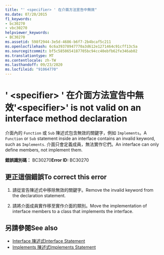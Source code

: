 ```yaml
---
title: "' <specifier> ' 在介面方法宣告中無效"
ms.date: 07/20/2015
f1_keywords:
- bc30270
- vbc30270
helpviewer_keywords:
- BC30270
ms.assetid: 598f2944-3e5d-4686-b6f7-2b4bcaf5c211
ms.openlocfilehash: 6c6a39378947770a3d612e1271464c91cff13c5a
ms.sourcegitcommit: bf5c5850654187705bc94cc40ebfb62fe346ab02
ms.translationtype: MT
ms.contentlocale: zh-TW
ms.lasthandoff: 09/23/2020
ms.locfileid: "91064770"
---
```

# <a name="specifier-is-not-valid-on-an-interface-method-declaration"></a><span data-ttu-id="6b736-102">' \<specifier> ' 在介面方法宣告中無效</span><span class="sxs-lookup"><span data-stu-id="6b736-102">'\<specifier>' is not valid on an interface method declaration</span></span>

<span data-ttu-id="6b736-103">介面內的 `Function` 或 `Sub` 陳述式包含無效的關鍵字，例如 `Implements`。</span><span class="sxs-lookup"><span data-stu-id="6b736-103">A `Function` or `Sub` statement inside an interface contains an invalid keyword, such as `Implements`.</span></span> <span data-ttu-id="6b736-104">介面只會定義成員，無法實作它們。</span><span class="sxs-lookup"><span data-stu-id="6b736-104">An interface can only define members, not implement them.</span></span>  
  
 <span data-ttu-id="6b736-105">**錯誤識別碼：** BC30270</span><span class="sxs-lookup"><span data-stu-id="6b736-105">**Error ID:** BC30270</span></span>  
  
## <a name="to-correct-this-error"></a><span data-ttu-id="6b736-106">更正這個錯誤</span><span class="sxs-lookup"><span data-stu-id="6b736-106">To correct this error</span></span>  
  
1. <span data-ttu-id="6b736-107">請從宣告陳述式中移除無效的關鍵字。</span><span class="sxs-lookup"><span data-stu-id="6b736-107">Remove the invalid keyword from the declaration statement.</span></span>  
  
2. <span data-ttu-id="6b736-108">請將介面成員實作移至實作介面的類別。</span><span class="sxs-lookup"><span data-stu-id="6b736-108">Move the implementation of interface members to a class that implements the interface.</span></span>  
  
## <a name="see-also"></a><span data-ttu-id="6b736-109">另請參閱</span><span class="sxs-lookup"><span data-stu-id="6b736-109">See also</span></span>

- [<span data-ttu-id="6b736-110">Interface 陳述式</span><span class="sxs-lookup"><span data-stu-id="6b736-110">Interface Statement</span></span>](../language-reference/statements/interface-statement.md)
- [<span data-ttu-id="6b736-111">Implements 陳述式</span><span class="sxs-lookup"><span data-stu-id="6b736-111">Implements Statement</span></span>](../language-reference/statements/implements-statement.md)

